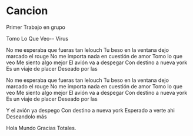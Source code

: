 # Cancion
Primer Trabajo en grupo 


Tomo Lo Que Veo-- Virus

No me esperaba que fueras tan lelouch
Tu beso en la ventana dejo marcado el rouge
No me importa nada en cuestión de amor
Tomo lo que veo
Me siento algo mejor
El avión va a despegar
Con destino a nueva york
Es un viaje de placer
Deseado por las

No me esperaba que fueras tan lelouch
Tu beso en la ventana dejo marcado el rouge
No me importa nada en cuestión de amor
Tomo lo que veo
Me siento algo mejor
El avión va a despegar
Con destino a nueva york
Es un viaje de placer
Deseado por las

Y el avión ya despego
Con destino a nueva york
Esperado a verte ahi
Deseandolo más





Hola Mundo
Gracias Totales.